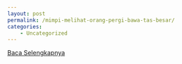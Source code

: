 ```yaml
---
layout: post
permalink: /mimpi-melihat-orang-pergi-bawa-tas-besar/
categories:
    - Uncategorized
---
```


[Baca Selengkapnya](/10)